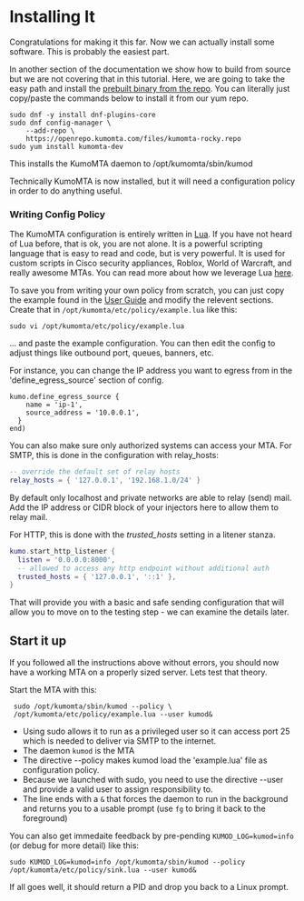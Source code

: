 # Installing It

Congratulations for making it this far. Now we can actually install some software.  This is probably the easiest part.

In another section of the documentation we show how to build from source but we are not covering that in this tutorial.  Here, we are going to take the easy path and install the [prebuilt binary from the repo](https://docs.kumomta.com/userguide/installation/getting_started/).  You can literally just copy/paste the commands below to install it from our yum repo.

```console
sudo dnf -y install dnf-plugins-core
sudo dnf config-manager \
    --add-repo \
    https://openrepo.kumomta.com/files/kumomta-rocky.repo
sudo yum install kumomta-dev
```

This installs the KumoMTA daemon to /opt/kumomta/sbin/kumod 

Technically KumoMTA is now installed, but it will need a configuration policy in order to do anything useful. 


### Writing Config Policy
The KumoMTA configuration is entirely written in [Lua](https://www.lua.org/home.html).  If you have not heard of Lua before, that is ok, you are not alone.  It is a powerful scripting language that is easy to read and code, but is very powerful.  It is used for custom scripts in Cisco security appliances, Roblox, World of Warcraft, and really awesome MTAs. You can read more about how we leverage Lua [here](https://docs.kumomta.com/tutorial/lua_resources/).

To save you from writing your own policy from scratch, you can just copy the example found in the [User Guide](https://docs.kumomta.com/userguide/installation/getting_started/) and modify the relevent sections.  Create that in ```/opt/kumomta/etc/policy/example.lua``` like this:

```console
sudo vi /opt/kumomta/etc/policy/example.lua
```
... and paste the example configuration.  You can then edit the config to adjust things like outbound port, queues, banners, etc.


For instance, you can change the IP address you want to egress from in the 'define_egress_source' section of config.

```console
kumo.define_egress_source {
    name = 'ip-1',
    source_address = '10.0.0.1',
  }
end)
```

You can also make sure only authorized systems can access your MTA.  For SMTP, this is done in the configuration with relay_hosts:

```lua
-- override the default set of relay hosts
relay_hosts = { '127.0.0.1', '192.168.1.0/24' }
```
By default only localhost and private networks are able to relay (send) mail.  Add the IP address or CIDR block of your injectors here to allow them to relay mail.

For HTTP, this is done with the _*trusted_hosts*_ setting in a litener stanza.
```lua
kumo.start_http_listener {
  listen = '0.0.0.0:8000',
  -- allowed to access any http endpoint without additional auth
  trusted_hosts = { '127.0.0.1', '::1' },
}
```


That will provide you with a basic and safe sending configuration that will allow you to move on to the testing step - we can examine the details later.

## Start it up


If you followed all the instructions above without errors, you should now have a working MTA on a properly sized server.  Lets test that theory.

Start the MTA with this:
```console
 sudo /opt/kumomta/sbin/kumod --policy \ 
 /opt/kumomta/etc/policy/example.lua --user kumod&
```

 * Using sudo allows it to run as a privileged user so it can access port 25 which is needed to deliver via SMTP to the internet.
 * The daemon `kumod` is the MTA
 * The directive --policy makes kumod load the 'example.lua' file as configuration policy.
 * Because we launched with sudo, you need to use the directive --user and provide a valid user to assign responsibility to.
 * The line ends with a `&` that forces the daemon to run in the background and returns you to a usable prompt (use `fg` to bring it back to the foreground)

You can also get immedaite feedback by pre-pending ```KUMOD_LOG=kumod=info``` (or debug for more detail) like this:
```console
sudo KUMOD_LOG=kumod=info /opt/kumomta/sbin/kumod --policy /opt/kumomta/etc/policy/sink.lua --user kumod&
```

If all goes well, it should return a PID and drop you back to a Linux prompt.

